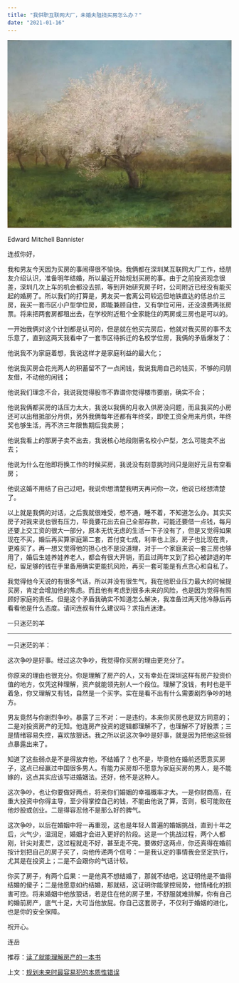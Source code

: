 ```yaml
---
title: "我供职互联网大厂，未婚夫阻挠买房怎么办？"
date: "2021-01-16"
---
```


![连岳文章](images/连岳文章picture-18.jpg)

Edward Mitchell Bannister

  

连叔你好，

  

我和男友今天因为买房的事闹得很不愉快。我俩都在深圳某互联网大厂工作，经朋友介绍认识，准备明年结婚，所以最近开始规划买房的事。由于之前投资观念很差，深圳几次上车的机会都没去抓，等到开始研究房子时，公司附近已经没有能买起的婚房了。所以我们的打算是，男友买一套离公司较远但地铁直达的低总价三房，我买一套市区小户型学位房，即能兼顾自住，又有学位可用，还没浪费两张房票。将来把两套房都租出去，在学校附近租个全家能住的两房或三房也是可以的。

  

一开始我俩对这个计划都是认可的，但是就在他买完房后，他就对我买房的事不太乐意了，直到这两天我看中了一套市区待拆迁的名校学位房，我俩的矛盾爆发了：

  

他说我不为家庭着想，我说这样才是家庭利益的最大化；

  

他说我买房会花光两人的积蓄留不了一点闲钱，我说我用自己的钱买，不够的问朋友借，不动他的闲钱；

  

他说我们理念不合，我说我觉得股市不靠谱你觉得楼市要崩，确实不合；

  

他说我俩都买房的话压力太大，我说以我俩的月收入供房没问题，而且我买的小房还可以出租抵部分月供，另外我俩每年还都有年终奖，即使工资全用来月供，年终奖也够生活，再不济三年限售期后我卖房；

  

他说我看上的那房子卖不出去，我说核心地段刚需名校小户型，怎么可能卖不出去；

  

他说为什么在他即将换工作的时候买房，我说没有刻意挑时间只是刚好元旦有空看房；

  

他说这婚不用结了自己过吧，我说你想清楚我明天再问你一次，他说已经想清楚了。

  

以上就是我俩的对话，之后我就很难受，想不通，睡不着，不知道怎么办。其实买房子对我来说也很有压力，毕竟要花出去自己全部存款，可能还要借一点钱，每月还要上交工资的很大一部分，原本无忧无虑的生活一下子没有了，但是又觉得如果现在不买，婚后再买算家庭第二套，首付变七成，利率也上涨，房子也比现在贵，更难买了。再一想又觉得他的担心也不是没道理，对于一个家庭来说一套三房也够用了，婚后生娃养娃养老人，都会有很大开销，而且过两年又到了担心被辞退的年纪，留足够的钱在手里备用确实更能抗风险，再买一套可能是有点贪心和自私了。

  

我觉得他今天说的有很多气话，所以并没有很生气，我在他职业压力最大的时候提买房，肯定会增加他的焦虑。而且他有考虑到很多未来的风险，也是因为觉得有照顾好家庭的责任。但是这个矛盾我确实不知道怎么解决，我准备过两天他冷静后再看看他是什么态度。请问连叔有什么建议吗？求指点迷津。

  

一只迷茫的羊

  

* * *

  

一只迷茫的羊：

  

这次争吵是好事。经过这次争吵，我觉得你买房的理由更充分了。

  

你原来的理由也很充分。你是理解了房产的人，又有幸处在深圳这样有房产投资价值的地方，仅凭这种理解，资产就能领先别人一个段位。理解了没钱，有时也是干着急，你又理解又有钱，自然是一个买字。实在是看不出有什么需要剧烈争吵的地方。

  

男友竟然与你剧烈争吵。暴露了三不对：一是违约，本来你买房也是双方同意的；二是对投资房产的无知。他连房产投资的逻辑都理解不了，也理解不了好股票；三是情绪容易失控，喜欢放狠话。我之所以说这次争吵是好事，就是因为把他这些弱点暴露出来了。

  

知道了这些弱点是不是得放弃他，不结婚了？也不是，毕竟他在婚前还愿意买房子，这点已经赢过中国很多男人。有能力买房却不愿意为家庭买房的男人，是不能嫁的，这点其实应该写进婚姻法。还好，他不是这种人。

  

这次争吵，也让你要做好两点，将来你们婚姻的幸福概率才大。一是你财商高，在重大投资中你得主导，至少得掌控自己的钱，不能由他说了算，否则，极可能败在他炒股或创业。二是得容忍他不是那么好的脾气。

  

这次争吵，以后在婚姻中将一再重现，这也是年轻人普遍的婚姻挑战，直到十年之后，火气少，温润足，婚姻才会进入更好的阶段。这是一个挑战过程，两个人都刚，针尖对麦芒，这过程就走不好，甚至走不完。要做好这两点，你还真得在婚前按计划把自己的房子买了，向他传递两个信号：一是我认定的事情我会坚定执行，尤其是在投资上；二是不会跟你的气话计较。

  

你买了房子，有两个后果：一是他真不想结婚了，那就不结吧，这证明他是不值得结婚的傻子；二是他愿意如约结婚，那就结，这证明你能掌控局势，他情绪化的损害可控。将来婚姻中他放狠话，若是住在他的房子里，不舒服就难排解，你有自己的婚前房产，底气十足，大可当他放屁。你自己这套房子，不仅利于婚姻的进化，也是你的安全保障。

  

祝开心。

  

连岳

  

推荐：[读了就能理解房产的一本书](http://mp.weixin.qq.com/s?__biz=MjM5NDU0Mjk2MQ==&mid=2651638759&idx=2&sn=a99512bbfe2e2b2c774733447b783231&chksm=bd7e4ff98a09c6ef800baecc789610e65d5d839baebe52da7e92e74eb2859ea73403ee471bbf&scene=21#wechat_redirect)  

上文：[规划未来时最容易犯的本质性错误](http://mp.weixin.qq.com/s?__biz=MjM5NDU0Mjk2MQ==&mid=2651674503&idx=1&sn=a7202d22f203ffe1246b9662d6d2154a&chksm=bd7fd3998a085a8f46509729c7472903669af34b74a09a813d6b9a54fee96c6c82560fee3985&scene=21#wechat_redirect)
